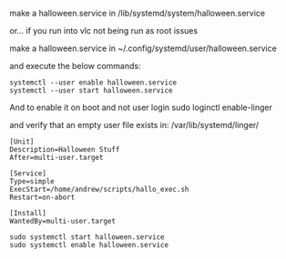 
make a halloween.service in /lib/systemd/system/halloween.service

or... if you run into vlc not being run as root issues

make a halloween.service in ~/.config/systemd/user/halloween.service

and execute the below commands:

```
systemctl --user enable halloween.service
systemctl --user start halloween.service
```

And to enable it on boot and not user login
sudo loginctl enable-linger

and verify that an empty user file exists in:
/var/lib/systemd/linger/<user>


```
[Unit]
Description=Halloween Stuff
After=multi-user.target

[Service]
Type=simple
ExecStart=/home/andrew/scripts/hallo_exec.sh
Restart=on-abort

[Install]
WantedBy=multi-user.target
```

```
sudo systemctl start halloween.service
sudo systemctl enable halloween.service
```


